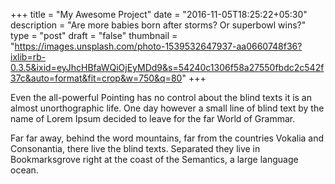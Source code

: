 +++
title = "My Awesome Project"
date = "2016-11-05T18:25:22+05:30"
description = "Are more babies born after storms? Or superbowl wins?"
type = "post"
draft = "false"
thumbnail = "https://images.unsplash.com/photo-1539532647937-aa0660748f36?ixlib=rb-0.3.5&ixid=eyJhcHBfaWQiOjEyMDd9&s=54240c1306f58a27550fbdc2c542f37c&auto=format&fit=crop&w=750&q=80"
+++

Even the all-powerful Pointing has no control about the blind texts it is an almost unorthographic life. One day however a small line of blind text by the name of Lorem Ipsum decided to leave for the far World of Grammar.
<!--more-->

Far far away, behind the word mountains, far from the countries Vokalia and Consonantia, there live the blind texts. Separated they live in Bookmarksgrove right at the coast of the Semantics, a large language ocean.
